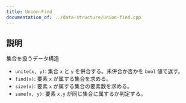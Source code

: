 ```yaml
---
title: Union-Find
documentation_of: ../data-structure/union-find.cpp
---
```


## 説明

集合を扱うデータ構造

- `unite(x, y)`: 集合 `x` と `y` を併合する。未併合か否かを `bool` 値で返す。
- `find(x)`: 要素 `x` が属する集合を求める。
- `size(x)`: 要素 `x` が属する集合の要素数を求める。
- `same(x, y)`: 要素 `x,y` が同じ集合に属するか判定する。
